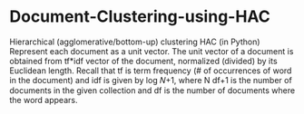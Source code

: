 # Document-Clustering-using-HAC
Hierarchical (agglomerative/bottom-up) clustering HAC (in Python)
Represent each document as a unit vector. The unit vector of a document is obtained from tf*idf vector of the document, normalized (divided) by its Euclidean length. Recall that
tf is term frequency (# of occurrences of word in the document) and idf is given by log 𝑁+1, where N df+1
is the number of documents in the given collection and df is the number of documents where the word appears.
